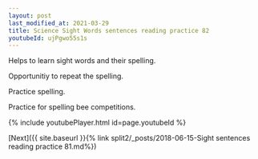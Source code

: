 ```yaml
---
layout: post
last_modified_at: 2021-03-29
title: Science Sight Words sentences reading practice 82
youtubeId: ujPgwo55s1s
---
```

 
 
Helps to learn sight words and their spelling.

Opportunitiy to repeat the spelling. 

Practice spelling. 
 
Practice for spelling bee competitions. 
 
{% include youtubePlayer.html id=page.youtubeId %}
 
 

[Next]({{ site.baseurl }}{% link  split2/_posts/2018-06-15-Sight sentences reading practice 81.md%})
 
